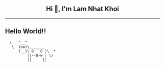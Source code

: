 

<h2 align="center">Hi 👋, I'm Lam Nhat Khoi </h2>  


----------------------------------------
Hello World!!
----------------------------------------
      \   ^__^
       \  (oo)\_______
          (__)\ 0   0 )\  *
              ||--0-w | \/
              ||     ||









